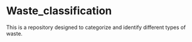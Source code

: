 # Waste_classification
This is a repository designed to categorize and identify different types of waste.
